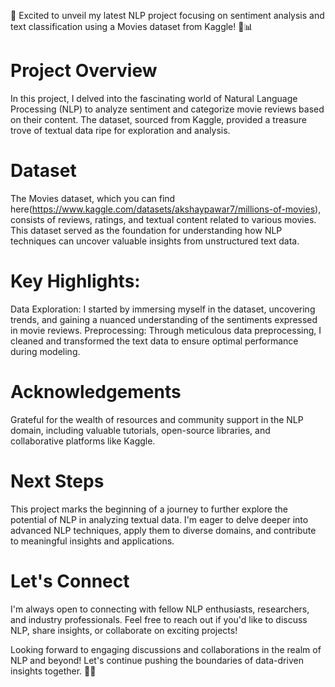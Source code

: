 🚀 Excited to unveil my latest NLP project focusing on sentiment analysis and text classification using a Movies dataset from Kaggle! 🎥📊

# Project Overview
In this project, I delved into the fascinating world of Natural Language Processing (NLP) to analyze sentiment and categorize movie reviews based on their content. The dataset, sourced from Kaggle, provided a treasure trove of textual data ripe for exploration and analysis.

# Dataset
The Movies dataset, which you can find here(https://www.kaggle.com/datasets/akshaypawar7/millions-of-movies), consists of reviews, ratings, and textual content related to various movies. This dataset served as the foundation for understanding how NLP techniques can uncover valuable insights from unstructured text data.

# Key Highlights:

Data Exploration: I started by immersing myself in the dataset, uncovering trends, and gaining a nuanced understanding of the sentiments expressed in movie reviews.
Preprocessing: Through meticulous data preprocessing, I cleaned and transformed the text data to ensure optimal performance during modeling.
# Acknowledgements
Grateful for the wealth of resources and community support in the NLP domain, including valuable tutorials, open-source libraries, and collaborative platforms like Kaggle.

# Next Steps
This project marks the beginning of a journey to further explore the potential of NLP in analyzing textual data. I'm eager to delve deeper into advanced NLP techniques, apply them to diverse domains, and contribute to meaningful insights and applications.

# Let's Connect
I'm always open to connecting with fellow NLP enthusiasts, researchers, and industry professionals. Feel free to reach out if you'd like to discuss NLP, share insights, or collaborate on exciting projects!

Looking forward to engaging discussions and collaborations in the realm of NLP and beyond! Let's continue pushing the boundaries of data-driven insights together. 💬✨

